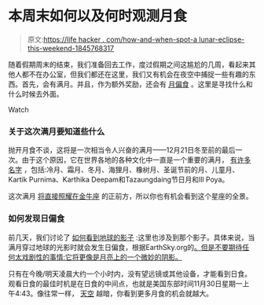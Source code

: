 # 本周末如何以及何时观测月食

> 原文:[https://life hacker . com/how-and-when-spot-a lunar-eclipse-this-weekend-1845768317](https://lifehacker.com/how-and-when-to-spot-a-lunar-eclipse-this-weekend-1845768317)

随着假期周末的结束，我们准备回去工作，度过假期之间这尴尬的几周，看起来其他人都不在办公室，但我们都还在这里，我们又有机会在夜空中捕捉一些有趣的东西。首先，会有满月。并且，作为额外奖励，还会有 [月偏食](https://earthsky.org/tonight/full-moon-faint-eclipse-november-29-30) 。这里是寻找什么和什么时候去外面。

Watch

### 关于这次满月要知道些什么

抛开月食不谈，这将是一次相当令人兴奋的满月——12月21日冬至前的最后一次。由于这个原因，它在世界各地的各种文化中一直是一个重要的满月， [有许多名字](https://scitechdaily.com/dont-miss-it-the-next-full-moon-is-the-cold-moon-and-will-feature-a-partial-eclipse/#:~:text=The%20next%20full%20Moon%20will,Saturday%20night%20through%20Tuesday%20morning.) ，包括:冷月、霜月、冬月、海狸月、橡树月、圣诞节前的月、儿童月、Kartik Purnima、Karthika Deepam和Tazaungdaing节日月和Ill Poya。

这次满月 [将直接照耀在金牛座](https://earthsky.org/tonight/full-moon-faint-eclipse-november-29-30) 的正前方，所以你也有机会看到这个星座的全景。

### 如何发现日偏食

前几天，我们讨论了 [如何看到地球的影子](https://lifehacker.com/how-to-see-the-earths-shadow-after-sunset-this-evening-1845759673?rev=1606406338145) :这里也涉及到那个影子。具体来说，当满月穿过地球的光影时就会发生日偏食，根据EarthSky.org的[。但是不要期待任何太戏剧性的事情:它将更像是月亮上的一个微妙的阴影。](https://earthsky.org/tonight/full-moon-faint-eclipse-november-29-30)

只有在今晚/明天凌晨大约一个小时内，没有望远镜或其他设备，才能看到日食。观看日食的最佳时机是在日食的中间点，也就是美国东部时间11月30日星期一上午4:43。像往常一样， [天空](https://lifehacker.com/how-to-find-a-truly-dark-location-for-the-best-photos-o-1844881808) 越暗，你看到更多月食的机会就越大。